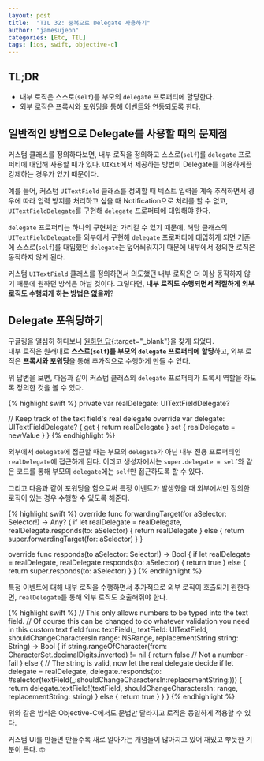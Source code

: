 ```yaml
---
layout: post
title:  "TIL 32: 중복으로 Delegate 사용하기"
author: "jamesujeon"
categories: [Etc, TIL]
tags: [ios, swift, objective-c]
---
```


## TL;DR

- 내부 로직은 스스로(`self`)를 부모의 `delegate` 프로퍼티에 할당한다.
- 외부 로직은 프록시와 포워딩을 통해 이벤트와 연동되도록 한다.

## 일반적인 방법으로 Delegate를 사용할 때의 문제점

커스텀 클래스를 정의하다보면, 내부 로직을 정의하고 스스로(`self`)를 `delegate` 프로퍼티에 대입해 사용할 때가 있다.
`UIKit`에서 제공하는 방법이 Delegate를 이용하게끔 강제하는 경우가 있기 때문이다.

예를 들어, 커스텀 `UITextField` 클래스를 정의할 때 텍스트 입력을 계속 추적하면서
경우에 따라 입력 방지를 처리하고 싶을 때 Notification으로 처리를 할 수 없고,
`UITextFieldDelegate`를 구현해 `delegate` 프로퍼티에 대입해야 한다.

`delegate` 프로퍼티는 하나의 구현체만 가리킬 수 있기 때문에,
해당 클래스의 `UITextFieldDelegate`를 외부에서 구현해 `delegate` 프로퍼티에 대입하게 되면
기존에 스스로(`self`)를 대입했던 `delegate`는 덮어씌워지기 때문에 내부에서 정의한 로직은 동작하지 않게 된다.

커스텀 `UITextField` 클래스를 정의하면서 의도했던 내부 로직은 더 이상 동작하지 않기 때문에 원하던 방식은 아닐 것이다.
그렇다면, **내부 로직도 수행되면서 적절하게 외부 로직도 수행되게 하는 방법은 없을까**?

## Delegate 포워딩하기

구글링을 열심히 하다보니 [원하던 답][스택오버플로우 답변]{:target="_blank"}을 찾게 되었다.  
내부 로직은 원래대로 **스스로(`self`)를 부모의 `delegate` 프로퍼티에 할당**하고,
외부 로직은 **프록시와 포워딩**을 통해 추가적으로 수행하게 만들 수 있다.

위 답변을 보면, 다음과 같이 커스텀 클래스의 `delegate` 프로퍼티가 프록시 역할을 하도록 정의한 것을 볼 수 있다.

{% highlight swift %}
private var realDelegate: UITextFieldDelegate?

// Keep track of the text field's real delegate
override var delegate: UITextFieldDelegate? {
    get {
        return realDelegate
    }
    set {
        realDelegate = newValue
    }
}
{% endhighlight %}

외부에서 `delegate`에 접근할 때는 부모의 `delegate`가 아닌 내부 전용 프로퍼티인 `realDelegate`에 접근하게 된다.
이러고 생성자에서는 `super.delegate = self`와 같은 코드를 통해 부모의 `delegate`에는 `self`만 접근하도록 할 수 있다.

그리고 다음과 같이 포워딩을 함으로써 특정 이벤트가 발생했을 때 외부에서만 정의한 로직이 있는 경우 수행할 수 있도록 해준다.

{% highlight swift %}
override func forwardingTarget(for aSelector: Selector!) -> Any? {
    if let realDelegate = realDelegate, realDelegate.responds(to: aSelector) {
        return realDelegate
    } else {
        return super.forwardingTarget(for: aSelector)
    }
}

override func responds(to aSelector: Selector!) -> Bool {
    if let realDelegate = realDelegate, realDelegate.responds(to: aSelector) {
        return true
    } else {
        return super.responds(to: aSelector)
    }
}
{% endhighlight %}

특정 이벤트에 대해 내부 로직을 수행하면서 추가적으로 외부 로직이 호출되기 원한다면,
`realDelegate`를 통해 외부 로직도 호출해줘야 한다.

{% highlight swift %}
// This only allows numbers to be typed into the text field.
// Of course this can be changed to do whatever validation you need in this custom text field
func textField(_ textField: UITextField, shouldChangeCharactersIn range: NSRange, replacementString string: String) -> Bool {
    if string.rangeOfCharacter(from: CharacterSet.decimalDigits.inverted) != nil {
        return false // Not a number - fail
    } else {
        // The string is valid, now let the real delegate decide
        if let delegate = realDelegate, delegate.responds(to: #selector(textField(_:shouldChangeCharactersIn:replacementString:))) {
            return delegate.textField!(textField, shouldChangeCharactersIn: range, replacementString: string)
        } else {
            return true
        }
    }
}
{% endhighlight %}

위와 같은 방식은 Objective-C에서도 문법만 달라지고 로직은 동일하게 적용할 수 있다.

커스텀 UI를 만들면 만들수록 새로 알아가는 개념들이 많아지고 있어 재밌고 뿌듯한 기분이 든다. 🤓

[스택오버플로우 답변]: https://stackoverflow.com/questions/43679859/shouldchangetext-not-called-for-uitextfield-when-using-hardware-keyboard
